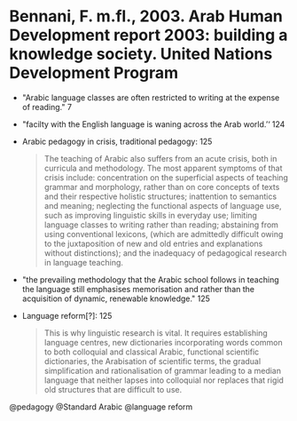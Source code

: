 # Bennani, F. m.fl., 2003. Arab Human Development report 2003: building a knowledge society.  United Nations Development Program

- "Arabic language classes are often restricted to writing at the expense of reading." 7

- "facilty with the English language is waning across the Arab world.’‘ 124

- Arabic pedagogy in crisis, traditional pedagogy: 125

    > The teaching of Arabic also suffers from an acute crisis, both in curricula and methodology. The most apparent symptoms of that crisis include: concentration on  the superficial aspects of teaching grammar and morphology, rather than on core concepts of texts and their respective holistic structures; inattention to semantics and meaning; neglecting the functional aspects of language use, such as improving linguistic skills in everyday use; limiting language classes to writing rather than reading; abstaining from using conventional lexicons, (which are admittedly difficult owing to the juxtaposition of new and old entries and explanations without distinctions); and the inadequacy of pedagogical research in language teaching.

- "the prevailing methodology that the Arabic school follows in teaching the language still emphasises memorisation and rather than the acquisition of dynamic, renewable knowledge." 125

- Language reform[?]: 125

    > This is why linguistic research is vital. It requires establishing language centres, new dictionaries incorporating words common to both colloquial and classical Arabic, functional scientific dictionaries, the Arabisation of scientific terms, the gradual simplification and rationalisation of grammar leading to a median language that neither lapses into colloquial nor replaces that rigid old structures that are difficult to use.

@pedagogy
@Standard Arabic
@language reform
